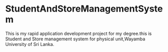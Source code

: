 # StudentAndStoreManagementSystem
This is my rapid application development project for my degree.this is Student and Store management system for physical unit,Wayamba University of Sri Lanka.
